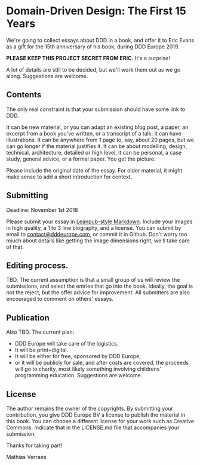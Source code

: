 # Domain-Driven Design: The First 15 Years

We're going to collect essays about DDD in a book, and offer it to Eric Evans as a gift for the 15th anniversary of his book, during DDD Europe 2019. 

**PLEASE KEEP THIS PROJECT SECRET FROM ERIC.** It's a surprise!

A lot of details are still to be decided, but we'll work them out as we go along. Suggestions are welcome.

## Contents

The only real constraint is that your submission should have some link to DDD. 

It can be new material, or you can adapt an existing blog post, a paper, an excerpt from a book you've written, or a transcript of a talk. It can have illustrations. It can be anywhere from 1 page to, say, about 20 pages, but we can go longer if the material justifies it. It can be about modelling, design, technical, architecture, detailed or high level, it can be personal, a case study, general advice, or a formal paper. You get the picture. 

Please include the original date of the essay. For older material, it might make sense to add a short introduction for context.

## Submitting

Deadline: November 1st 2018

Please submit your essay in [Leanpub-style Markdown](https://leanpub.com/help/manual#leanpub-auto-leanpub-flavoured-markdown-and-markua). Include your images in high quality, a 1 to 3 line biography, and a license. You can submit by email to contact@dddeurope.com, or commit it in Github. Don't worry too miuch about details like getting the image dimensions right, we'll take care of that. 

## Editing process.

TBD. The current assumption is that a small group of us will review the submissions, and select the entries that go into the book. Ideally, the goal is not the reject, but the offer advice for improvement. All submitters are also encouraged to comment on others' essays.

## Publication

Also TBD. The current plan: 

- DDD Europe will take care of the logistics. 
- It will be print+digital. 
- It will be either for free, sponsored by DDD Europe;
- or it will be publicly for sale, and after costs are covered, the proceeds will go to charity, most likely something involving childrens' programming education. Suggestions are welcome.

## License

The author remains the owner of the copyrights. By submitting your contribution, you give DDD Europe BV a license to publish the material in this book. You can choose a different license for your work such as Creative Commons. Indicate that in the LICENSE.md file that accompanies your submission.

Thanks for taking part!

Mathias Verraes


